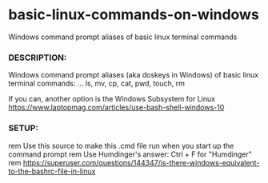 # basic-linux-commands-on-windows
Windows command prompt aliases of basic linux terminal commands



### DESCRIPTION:

Windows command prompt aliases (aka doskeys in Windows) of basic linux terminal commands:
... ls, mv, cp, cat, pwd, touch, rm

If you can, another option is the Windows Subsystem for Linux
https://www.laptopmag.com/articles/use-bash-shell-windows-10

### SETUP:

rem Use this source to make this .cmd file run when you start up the command prompt
rem Use Humdinger's answer: Ctrl + F for "Humdinger" 
rem https://superuser.com/questions/144347/is-there-windows-equivalent-to-the-bashrc-file-in-linux

